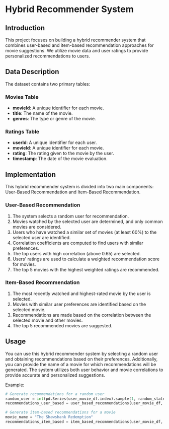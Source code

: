 # Hybrid Recommender System

## Introduction

This project focuses on building a hybrid recommender system that combines user-based and item-based recommendation approaches for movie suggestions. We utilize movie data and user ratings to provide personalized recommendations to users.

## Data Description

The dataset contains two primary tables:

### Movies Table

- **movieId**: A unique identifier for each movie.
- **title**: The name of the movie.
- **genres**: The type or genre of the movie.

### Ratings Table

- **userId**: A unique identifier for each user.
- **movieId**: A unique identifier for each movie.
- **rating**: The rating given to the movie by the user.
- **timestamp**: The date of the movie evaluation.

## Implementation

This hybrid recommender system is divided into two main components: User-Based Recommendation and Item-Based Recommendation.

### User-Based Recommendation

1. The system selects a random user for recommendation.
2. Movies watched by the selected user are determined, and only common movies are considered.
3. Users who have watched a similar set of movies (at least 60%) to the selected user are identified.
4. Correlation coefficients are computed to find users with similar preferences.
5. The top users with high correlation (above 0.65) are selected.
6. Users' ratings are used to calculate a weighted recommendation score for movies.
7. The top 5 movies with the highest weighted ratings are recommended.

### Item-Based Recommendation

1. The most recently watched and highest-rated movie by the user is selected.
2. Movies with similar user preferences are identified based on the selected movie.
3. Recommendations are made based on the correlation between the selected movie and other movies.
4. The top 5 recommended movies are suggested.

## Usage

You can use this hybrid recommender system by selecting a random user and obtaining recommendations based on their preferences. Additionally, you can provide the name of a movie for which recommendations will be generated. The system utilizes both user behavior and movie correlations to provide accurate and personalized suggestions.

Example:

```python
# Generate recommendations for a random user
random_user = int(pd.Series(user_movie_df.index).sample(1, random_state=45).iloc[0])
recommendations_user_based = user_based_recommendations(user_movie_df, random_user)

# Generate item-based recommendations for a movie
movie_name = "The Shawshank Redemption"
recommendations_item_based = item_based_recommendations(user_movie_df, movie_name)
```
